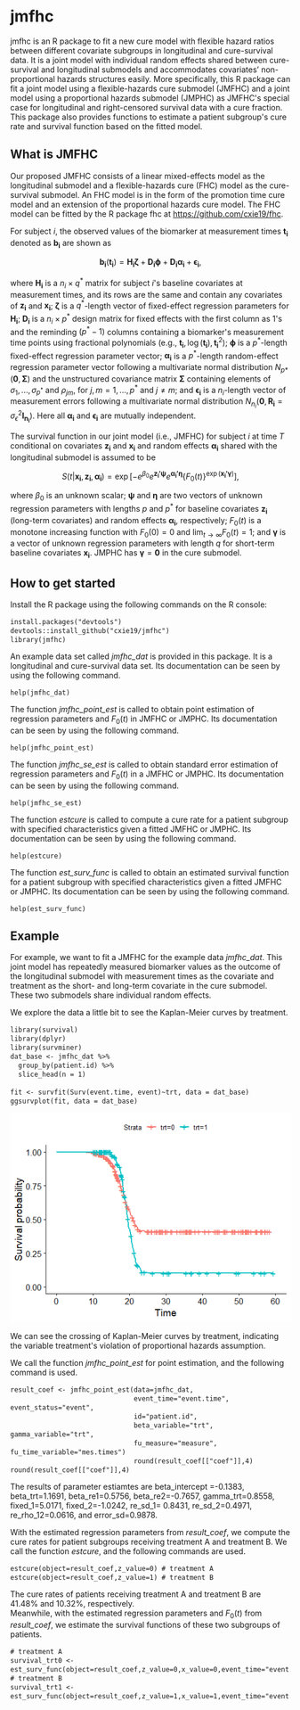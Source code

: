 # jmfhc

jmfhc is an R package to fit a new cure model with flexible hazard ratios 
between different covariate subgroups in longitudinal and cure-survival data. 
It is a joint model with individual random effects shared between cure-survival 
and longitudinal submodels and accommodates covariates’ non-proportional hazards 
structures easily. More specifically, this R package can fit a joint model using 
a flexible-hazards cure submodel (JMFHC) and a joint model using a proportional 
hazards submodel (JMPHC) as JMFHC's special case for longitudinal 
and right-censored survival data with a cure fraction. This package also provides 
functions to estimate a patient subgroup's cure rate and survival function 
based on the fitted model. <br />

## What is JMFHC

Our proposed JMFHC consists of a linear mixed-effects model as the longitudinal 
submodel and a flexible-hazards cure (FHC) model as the cure-survival submodel.
An FHC model is in the form of the promotion time cure model and an extension of 
the proportional hazards cure model. The FHC model can be fitted by the R package
fhc at https://github.com/cxie19/fhc.

For subject $i$, the observed values of the biomarker at measurement times 
$\boldsymbol{t_i}$ denoted as $\boldsymbol{b_i}$ are shown as 

$$
  \boldsymbol{b_i}(\boldsymbol{t_i})=
  \boldsymbol{H_i}\boldsymbol{\zeta}+\boldsymbol{D_i}\boldsymbol{\phi}+\boldsymbol{D_i}\boldsymbol{\alpha_i}+\boldsymbol{\epsilon_i},
$$

where $\boldsymbol{H_i}$ is a $n_i \times q^*$ matrix for subject $i$'s baseline covariates at measurement times, and its rows are the same and contain any covariates of $\boldsymbol{z_i}$ and $\boldsymbol{x_i}$;
$\boldsymbol{\zeta}$ is a $q^*$-length vector of fixed-effect regression parameters for $\boldsymbol{H_i}$;
$\boldsymbol{D_i}$ is a $n_i \times p^\ast$ design matrix for fixed effects 
with the first column as 1's and the reminding $(p^\ast-1)$ columns containing 
a biomarker's measurement time points using fractional polynomials (e.g., $\boldsymbol{t_i},\log(\boldsymbol{t_i}),\boldsymbol{t_i}^2$);
$\boldsymbol{\phi}$ is a $p^\ast$-length fixed-effect regression parameter vector;
$\boldsymbol{\alpha_i}$ is a $p^\ast$-length random-effect regression parameter 
vector following a multivariate normal distribution $N_{p\ast}(\boldsymbol{0},\boldsymbol{\Sigma})$ and the unstructured 
covariance matrix $\boldsymbol{\Sigma}$ containing elements 
of $\sigma_1,...,\sigma_{p^\ast}$ and $\rho_{jm}$, for $j,m = 1,...,p^\ast$ and 
$j \neq m$; 
and $\boldsymbol{\epsilon_i}$ is a $n_i$-length vector of measurement errors 
following a multivariate normal distribution $N_{n_i}(\boldsymbol{0},\boldsymbol{R_i}=\sigma_{\epsilon}^2\boldsymbol{I_{n_i}})$.
Here all $\boldsymbol{\alpha_i}$ and $\boldsymbol{\epsilon_i}$ are 
mutually independent.

The survival function in our joint model (i.e., JMFHC) for subject $i$ at time 
$T$ conditional on covariates $\boldsymbol{z_i}$ and $\boldsymbol{x_i}$ 
and random effects $\boldsymbol{\alpha_i}$ shared with the longitudinal submodel
is assumed to be

$$
    S(t|\boldsymbol{x_i},\boldsymbol{z_i},\boldsymbol{\alpha_i})=\exp\left[-e^{\beta_0}e^{\boldsymbol{z_i'\psi}}e^{\boldsymbol{\alpha_i'\eta}}\{F_0(t)\}^{\exp(\boldsymbol{x_i'\gamma})}\right],
$$

where $\beta_0$ is an unknown scalar; 
$\boldsymbol{\psi}$ and $\boldsymbol{\eta}$ are two vectors of unknown 
regression parameters with lengths $p$ and $p^\ast$ for baseline covariates 
$\boldsymbol{z_i}$ (long-term covariates) and random effects 
$\boldsymbol{\alpha_i}$, respectively;
$F_0(t)$ is a monotone increasing function with $F_0(0)=0$ 
and $\lim_{t\to\infty}F_0(t)=1$;
and $\boldsymbol{\gamma}$ is a vector of unknown regression parameters 
with length $q$ for short-term baseline covariates $\boldsymbol{x_i}$.
JMPHC has $\boldsymbol{\gamma}=\boldsymbol{0}$ in the cure submodel. 


## How to get started

Install the R package using the following commands on the R console:

```{r}
install.packages("devtools")
devtools::install_github("cxie19/jmfhc")
library(jmfhc)
```

An example data set called *jmfhc_dat* is provided in this package. It
is a longitudinal and cure-survival data set. Its documentation can be 
seen by using the following command.

```{r}
help(jmfhc_dat)
```

The function *jmfhc_point_est* is called to obtain point estimation of 
regression parameters and $F_0(t)$ in JMFHC or JMPHC. 
Its documentation can be seen by using the following command.

```{r}
help(jmfhc_point_est)
```

The function *jmfhc_se_est* is called to obtain standard error estimation of
regression parameters and $F_0(t)$ in a JMFHC or JMPHC. Its documentation can 
be seen by using the following command.

```{r}
help(jmfhc_se_est)
```

The function *estcure* is called to compute a cure rate for a patient subgroup 
with specified characteristics given a fitted JMFHC or JMPHC.
Its documentation can be seen by using the following command.

```{r}
help(estcure)
```

The function *est_surv_func* is called to obtain an estimated survival
function for a patient subgroup with specified characteristics given a 
fitted JMFHC or JMPHC. Its documentation can be seen by using the
following command.

```{r}
help(est_surv_func)
```

## Example
For example, we want to fit a JMFHC for the example data *jmfhc_dat*.
This joint model has repeatedly measured biomarker values as the outcome of the 
longitudinal submodel with measurement times as the 
covariate and treatment as the short- and long-term covariate in the cure 
submodel. These two submodels share individual random effects.

We explore the data a little bit to see the Kaplan-Meier curves by treatment.

```{r}
library(survival)
library(dplyr)
library(survminer)
dat_base <- jmfhc_dat %>%
  group_by(patient.id) %>%
  slice_head(n = 1)

fit <- survfit(Surv(event.time, event)~trt, data = dat_base)
ggsurvplot(fit, data = dat_base)
```

![](example_trt_km.png)

We can see the crossing of Kaplan-Meier curves by treatment, indicating the variable treatment's violation of proportional hazards assumption.

We call the function *jmfhc_point_est* for point estimation, and the following command is used.

```{r}
result_coef <- jmfhc_point_est(data=jmfhc_dat, 
                               event_time="event.time", event_status="event", 
                               id="patient.id", 
                               beta_variable="trt", gamma_variable="trt", 
                               fu_measure="measure", fu_time_variable="mes.times")
                               round(result_coef[["coef"]],4)
round(result_coef[["coef"]],4)
```
The results of parameter estiamtes are beta_intercept =-0.1383, beta_trt=1.1691, beta_re1=0.5756, beta_re2=-0.7657, gamma_trt=0.8558, fixed_1=5.0171, fixed_2=-1.0242, re_sd_1= 0.8431, re_sd_2=0.4971, re_rho_12=0.0616, and error_sd=0.9878.
                               

With the estimated regression parameters from *result_coef*, 
we compute the cure rates for patient subgroups 
receiving treatment A and treatment B.
We call the function *estcure*, and the following 
commands are used.

```{r}
estcure(object=result_coef,z_value=0) # treatment A
estcure(object=result_coef,z_value=1) # treatment B 
```

The cure rates of patients receiving treatment A and treatment B are 41.48% and 
10.32%, respectively.<br /> 
Meanwhile, with the estimated regression parameters and $F_0(t)$ from 
*result_coef*,  we estimate the survival functions of these two subgroups 
of patients.

```{r}
# treatment A
survival_trt0 <- est_surv_func(object=result_coef,z_value=0,x_value=0,event_time="event.time") 
# treatment B
survival_trt1 <- est_surv_func(object=result_coef,z_value=1,x_value=1,event_time="event.time") 
```



